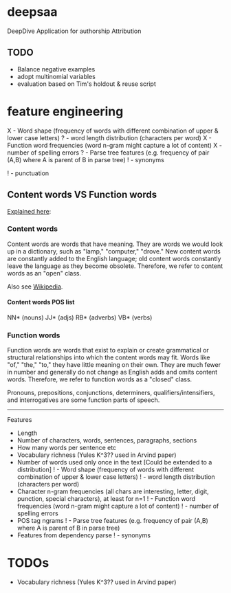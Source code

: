 deepsaa
=======

DeepDive Application for authorship Attribution

TODO
----

- Balance negative examples
- adopt multinomial variables
- evaluation based on Tim's holdout & reuse script


feature engineering
====

X - Word shape (frequency of words with different combination of upper & lower case letters)
? - word length distribution (characters per word)
X - Function word frequencies (word n-gram might capture a lot of content)
X - number of spelling errors
? - Parse tree features (e.g. frequency of pair (A,B) where A is parent of B in parse tree)
! - synonyms

! - punctuation

## Content words VS Function words

[Explained here](http://www.towson.edu/ows/ptsspch.htm): 

### Content words

Content words are words that have meaning.  They are words we would look up in a dictionary, such as "lamp," "computer," "drove."  New content words are constantly added to the English language; old content words constantly leave the language as they become obsolete.  Therefore, we refer to content words as an "open" class.

Also see [Wikipedia](http://en.wikipedia.org/wiki/Content_word).

#### Content words POS list

NN* (nouns)
JJ* (adjs)
RB* (adverbs)
VB* (verbs)

### Function words
   
Function words are words that exist to explain or create grammatical or structural relationships into which the content words may fit.  Words like "of," "the," "to," they have little meaning on their own.  They are much fewer in number and generally do not change as English adds and omits content words.  Therefore, we refer to function words as a "closed" class.
       
Pronouns, prepositions, conjunctions, determiners, qualifiers/intensifiers, and interrogatives are some function parts of speech.


----

Features
  - Length
  - Number of characters, words, sentences, paragraphs, sections
  - How many words per sentence etc
  - Vocabulary richness (Yules K^3?? used in Arvind paper)
  - Number of words used only once in the text [Could be extended to a distribution]
! - Word shape (frequency of words with different combination of upper & lower case letters)
! - word length distribution (characters per word)
  - Character n-gram frequencies (all chars are interesting, letter, digit, punction, special characters), at least for n=1
! - Function word frequencies (word n-gram might capture a lot of content)
! - number of spelling errors
  - POS tag ngrams
! - Parse tree features (e.g. frequency of pair (A,B) where A is parent of B in parse tree)
  - Features from dependency parse
! - synonyms



TODOs
====

- Vocabulary richness (Yules K^3?? used in Arvind paper)